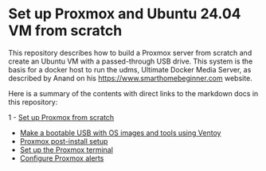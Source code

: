 # Set up Proxmox and Ubuntu 24.04 VM from scratch
This repository describes how to build a Proxmox server from scratch and create an Ubuntu VM with a passed-through USB drive. This system is the basis for a docker host to run the udms, Ultimate Docker Media Server, as described by Anand on his https://www.smarthomebeginner.com website.

Here is a summary of the contents with direct links to the markdown docs in this repository:

1 - [Set up Proxmox from scratch](#1-set-up-proxmox-from-scratch)
  - [Make a bootable USB with OS images and tools using Ventoy](#make-a-bootable-usb-with-os-images-and-tools-using-ventoy)
  - [Proxmox post-install setup](#proxmox-post-install-setup)
  - [Set up the Proxmox terminal](#set-up-the-proxmox-terminal)
  - [Configure Proxmox alerts](#configure-proxmox-alerts)
